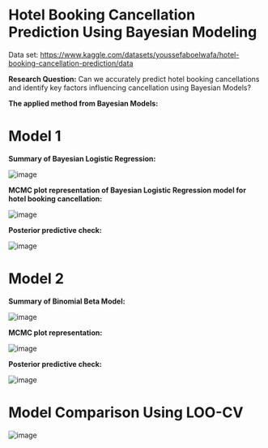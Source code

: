 # Hotel Booking Cancellation Prediction Using Bayesian Modeling 

Data set: https://www.kaggle.com/datasets/youssefaboelwafa/hotel-booking-cancellation-prediction/data

**Research Question:** Can we accurately predict hotel booking cancellations and identify key factors influencing cancellation using Bayesian Models?

**The applied method from Bayesian Models:**
# Model 1
**Summary of Bayesian Logistic Regression:**

![image](https://github.com/jishan900/Hotel-Booking-Cancellation-Prediction-Using-Bayesian-Modeling-R/assets/32738421/efe32e05-087b-4624-a1d6-59688d523b24)

**MCMC plot representation of Bayesian Logistic Regression model for hotel booking cancellation:**

![image](https://github.com/jishan900/Hotel-Booking-Cancellation-Prediction-Using-Bayesian-Modeling-R/assets/32738421/0efc0b92-2656-496a-9a94-7c4c51c639c4)

**Posterior predictive check:**

![image](https://github.com/jishan900/Hotel-Booking-Cancellation-Prediction-Using-Bayesian-Modeling-R/assets/32738421/64d38fc7-ca56-46fc-965b-5c1c8985fd64)



# Model 2
**Summary of Binomial Beta Model:**

![image](https://github.com/jishan900/Hotel-Booking-Cancellation-Prediction-Using-Bayesian-Modeling-R/assets/32738421/af0e9e5f-fc2b-4441-8d0b-03a3990563e4)


**MCMC plot representation:**

![image](https://github.com/jishan900/Hotel-Booking-Cancellation-Prediction-Using-Bayesian-Modeling-R/assets/32738421/3bd2d99f-5138-4ce3-90d0-7481d77e3df1)



**Posterior predictive check:**

![image](https://github.com/jishan900/Hotel-Booking-Cancellation-Prediction-Using-Bayesian-Modeling-R/assets/32738421/2a98385b-b7b8-4d5d-bdcc-ad2b884c5a23)


# Model Comparison Using LOO-CV

![image](https://github.com/jishan900/Hotel-Booking-Cancellation-Prediction-Using-Bayesian-Modeling-R/assets/32738421/87b5fa9f-4e00-49e4-9fb4-ccd8702ad64a)
